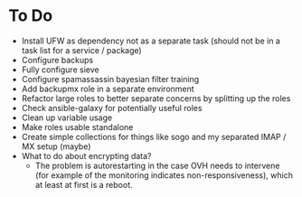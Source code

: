 # To Do

* Install UFW as dependency not as a separate task (should not be in a
task list for a service / package)
* Configure backups
* Fully configure sieve
* Configure spamassassin bayesian filter training
* Add backupmx role in a separate environment
* Refactor large roles to better separate concerns by splitting up the roles
* Check ansible-galaxy for potentially useful roles
* Clean up variable usage
* Make roles usable standalone
* Create simple collections for things like sogo and my separated IMAP / MX
setup (maybe)
* What to do about encrypting data?
	* The problem is autorestarting in the case OVH needs to intervene (for
	example of the monitoring indicates non-responsiveness), which at least at
	first is a reboot.

